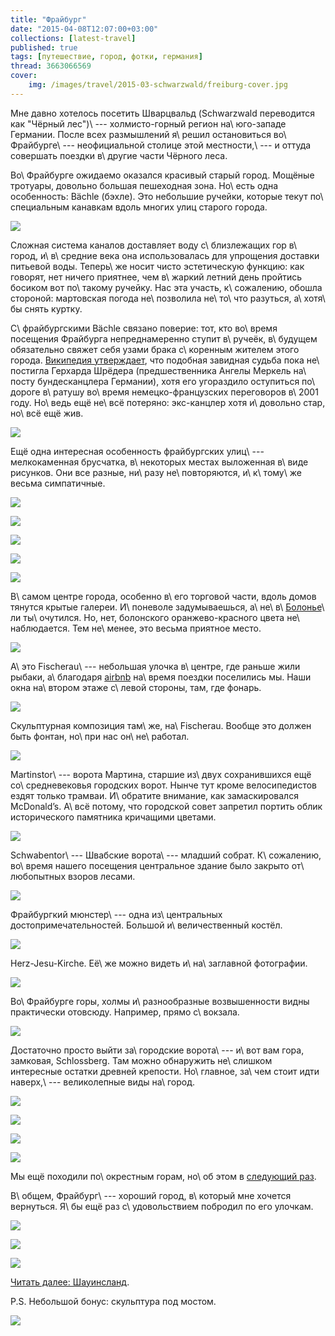 ```yaml
---
title: "Фрайбург"
date: "2015-04-08T12:07:00+03:00"
collections: [latest-travel]
published: true
tags: [путешествие, город, фотки, германия]
thread: 3663066569
cover:
    img: /images/travel/2015-03-schwarzwald/freiburg-cover.jpg
---
```


Мне давно хотелось посетить Шварцвальд (Schwarzwald переводится как "Чёрный лес")\ --- холмисто-горный регион 
на\ юго-западе Германии. После всех размышлений я\ решил остановиться во\ Фрайбурге\ --- неофициальной столице этой 
местности,\ --- и оттуда совершать поездки в\ другие части Чёрного леса.

<!--more С Фрайбурга, пожалуй, и начнём.-->

Во\ Фрайбурге ожидаемо оказался красивый старый город. Мощёные тротуары, довольно большая пешеходная зона. Но\ есть одна 
особенность: Bächle (бэхле). Это небольшие ручейки, которые текут по\ специальным канавкам вдоль многих улиц старого 
города.

![](/images/travel/2015-03-schwarzwald/freiburg-baechle-1.jpg)

Сложная система каналов доставляет воду с\ близлежащих гор в\ город, и\ в\ средние века она использовалась для упрощения 
доставки питьевой воды. Теперь\ же носит чисто эстетическую функцию: как говорят, нет ничего приятнее, чем в\ жаркий 
летний день пройтись босиком вот по\ такому ручейку. Нас эта участь, к\ сожалению, обошла стороной: мартовская погода 
не\ позволила не\ то\ что разуться, а\ хотя\ бы снять куртку.

С\ фрайбургскими Bächle связано поверие: тот, кто во\ время посещения Фрайбурга непреднамеренно ступит в\ ручеёк, 
в\ будущем обязательно свяжет себя узами брака с\ коренным жителем этого города. [Википедия утверждает][wiki], что 
подобная завидная судьба пока не\ постигла Герхарда Шрёдера (предшественника Ангелы Меркель на\ посту бундесканцлера 
Германии), хотя его угораздило оступиться по\ дороге в\ ратушу во\ время немецко-французских переговоров в\ 2001 году. 
Но\ ведь ещё не\ всё потеряно: экс-канцлер хотя и\ довольно стар, но\ всё ещё жив.

![](/images/travel/2015-03-schwarzwald/freiburg-baechle-2.jpg)

Ещё одна интересная особенность фрайбургских улиц\ --- мелкокаменная брусчатка, в\ некоторых местах выложенная в\ виде 
рисунков. Они все разные, ни\ разу не\ повторяются, и\ к\ тому\ же весьма симпатичные.

![](/images/travel/2015-03-schwarzwald/freiburg-cobblestone-1.jpg)

![](/images/travel/2015-03-schwarzwald/freiburg-cobblestone-2.jpg)

![](/images/travel/2015-03-schwarzwald/freiburg-cobblestone-3.jpg)

![](/images/travel/2015-03-schwarzwald/freiburg-cobblestone-4.jpg)

![](/images/travel/2015-03-schwarzwald/freiburg-cobblestone-5.jpg)

В\ самом центре города, особенно в\ его торговой части, вдоль домов тянутся крытые галереи. И\ поневоле задумываешься, 
а\ не\ в\ [Болонье][bologna]\ ли ты\ очутился. Но, нет, болонского оранжево-красного цвета не\ наблюдается. Тем 
не\ менее, это весьма приятное место.

![](/images/travel/2015-03-schwarzwald/freiburg-gallery.jpg)

А\ это Fischerau\ --- небольшая улочка в\ центре, где раньше жили рыбаки, а\ благодаря [airbnb] на\ время поездки 
поселились мы. Наши окна на\ втором этаже с\ левой стороны, там, где фонарь.

![](/images/travel/2015-03-schwarzwald/freiburg-fischerau.jpg)

Скульптурная композиция там\ же, на\ Fischerau. Вообще это должен быть фонтан, но\ при нас он\ не\ работал.

![](/images/travel/2015-03-schwarzwald/freiburg-fischerau-fountain.jpg)

Martinstor\ --- ворота Мартина, старшие из\ двух сохранившихся ещё со\ средневековья городских ворот. Нынче тут кроме 
велосипедистов ездят только трамваи. И\ обратите внимание, как замаскировался McDonald’s. А\ всё потому, что городской 
совет запретил портить облик исторического памятника кричащими цветами.

![](/images/travel/2015-03-schwarzwald/freiburg-martinstor.jpg)

Schwabentor\ --- Швабские ворота\ --- младший собрат. К\ сожалению, во\ время нашего посещения центральное здание было 
закрыто от\ любопытных взоров лесами.

![](/images/travel/2015-03-schwarzwald/freiburg-schwabentor.jpg)

Фрайбургкий мюнстер\ --- одна из\ центральных достопримечательностей. Большой и\ величественный костёл.

![](/images/travel/2015-03-schwarzwald/freiburg-muenster.jpg)

Herz-Jesu-Kirche. Её\ же можно видеть и\ на\ заглавной фотографии.

![](/images/travel/2015-03-schwarzwald/freiburg-herz-jesu-kirche.jpg)

Во\ Фрайбурге горы, холмы и\ разнообразные возвышенности видны практически отовсюду. Например, прямо с\ вокзала.

![](/images/travel/2015-03-schwarzwald/freiburg-berg.jpg)

Достаточно просто выйти за\ городские ворота\ --- и\ вот вам гора, замковая, Schlossberg. Там можно обнаружить 
не\ слишком интересные остатки древней крепости. Но\ главное, за\ чем стоит идти наверх,\ --- великолепные виды 
на\ город.

![](/images/travel/2015-03-schwarzwald/freiburg-schlossberg-1.jpg)

![](/images/travel/2015-03-schwarzwald/freiburg-schlossberg-2.jpg)

![](/images/travel/2015-03-schwarzwald/freiburg-schlossberg-3.jpg)

![](/images/travel/2015-03-schwarzwald/freiburg-schlossberg-4.jpg)

Мы ещё походили по\ окрестным горам, но\ об этом в [следующий раз][schauinsland].

В\ общем, Фрайбург\ --- хороший город, в\ который мне хочется вернуться. Я\ бы ещё раз с\ удовольствием побродил по его 
улочкам.

![](/images/travel/2015-03-schwarzwald/freiburg-street-1.jpg)

![](/images/travel/2015-03-schwarzwald/freiburg-street-2.jpg)

![](/images/travel/2015-03-schwarzwald/freiburg-street-3.jpg)

[Читать далее: Шауинсланд][schauinsland].

P.S. Небольшой бонус: скульптура под мостом.

![](/images/travel/2015-03-schwarzwald/freiburg-sculpture.jpg)

[airbnb]: https://www.airbnb.com/c/mdikun?s=8
[bologna]: /post/eurotrip-2014-bologna/
[schauinsland]: /post/schauinsland/ 
[wiki]: https://de.wikipedia.org/wiki/Freiburger_Bächle
